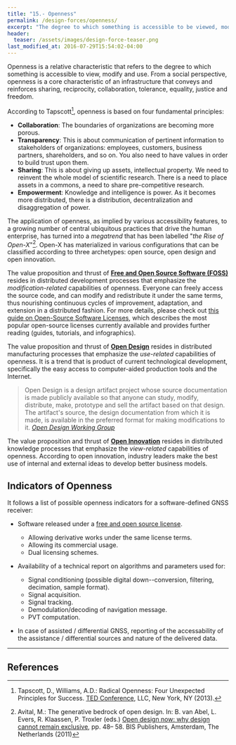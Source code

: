 ```yaml
---
title: "15.- Openness"
permalink: /design-forces/openness/
excerpt: "The degree to which something is accessible to be viewed, modified, distributed and used."
header:
  teaser: /assets/images/design-force-teaser.png
last_modified_at: 2016-07-29T15:54:02-04:00
---
```


Openness is a relative characteristic that refers to the degree to which something is accessible to view, modify and use. From a social perspective, openness is a core characteristic of an infrastructure that conveys and reinforces sharing, reciprocity, collaboration, tolerance, equality, justice and freedom.

According to Tapscott[^Tapscott13], openness is based on four fundamental principles:

* **Collaboration**: The boundaries of organizations are becoming more porous.
* **Transparency**: This is about communication of pertinent information to stakeholders of organizations: employees, customers, business partners, shareholders, and so on.
You also need to have values in order to build trust upon them.
* **Sharing**: This is about giving up assets, intellectual property. We need to reinvent the whole model of scientific research. There is a need to place assets in a commons, a need to share pre-competitive research.
* **Empowerment**: Knowledge and intelligence is power. As it becomes more distributed, there is a distribution, decentralization and disaggregation of power.


The application of openness, as implied by various accessibility features, to a growing number of central ubiquitous practices that drive the human enterprise, has turned into a _megatrend_ that has been labelled "_the Rise of Open-X_"[^Avital11]. Open-X has materialized in various configurations that can be classified according to three archetypes: open source, open design and open innovation.

The value proposition and thrust of **[Free and Open Source Software (FOSS)](https://en.wikipedia.org/wiki/Free_and_open-source_software)** resides in distributed development processes that emphasize the _modification-related_ capabilities of openness. Everyone can freely access the source code, and can modify and redistribute it under the same terms, thus nourishing continuous cycles of improvement, adaptation, and extension in a distributed fashion. For more details, please check out [this guide on Open-Source Software Licenses](http://wiht.link/OS-licenses), which describes the most popular open-source licenses currently available and provides further reading (guides, tutorials, and infographics).

The value proposition and thrust of **[Open Design](https://github.com/OpenDesign-WorkingGroup/Open-Design-Definition)** resides in distributed manufacturing processes that emphasize the _use-related_ capabilities of openness.  It is a trend that is product of current technological development, specifically the easy access to computer-aided production tools and the Internet.

> Open Design is a design artifact project whose source documentation is made publicly available so that anyone can study, modify, distribute, make, prototype and sell the artifact based on that design. The artifact's source, the design documentation from which it is made, is available in the preferred format for making modifications to it.
> <cite><a href="https://github.com/OpenDesign-WorkingGroup/Open-Design-Definition">Open Design Working Group</a></cite>

The value proposition and thrust of **[Open Innovation](https://en.wikipedia.org/wiki/Open_innovation)** resides in distributed knowledge processes that emphasize the _view-related_ capabilities of openness. According to open innovation, industry leaders make the best use of internal and external ideas to develop better business models.

## Indicators of Openness

It follows a list of possible openness indicators for a software-defined GNSS receiver:

* Software released under a [free and open source license](https://opensource.org/licenses).
  - Allowing derivative works under the same license terms.
  - Allowing its commercial usage.
  - Dual licensing schemes.

* Availability of a technical report on algorithms and parameters used for:
  - Signal conditioning (possible digital down--conversion, filtering, decimation, sample format).
  - Signal acquisition.
  - Signal tracking.
  - Demodulation/decoding of navigation message.
  - PVT computation.

* In case of assisted / differential GNSS, reporting of the accessability of the assistance / differential sources and nature of the delivered data.


-------

## References

[^Tapscott13]: Tapscott, D., Williams, A.D.: Radical Openness: Four Unexpected Principles for Success. [TED Conference](https://www.ted.com/talks/don_tapscott_four_principles_for_the_open_world_1?language=en), LLC, New York, NY (2013).

[^Avital11]: Avital, M.: The generative bedrock of open design. In: B. van Abel, L. Evers, R. Klaassen, P. Troxler (eds.) [Open design now: why design cannot remain exclusive](http://opendesignnow.org/), pp. 48– 58. BIS Publishers, Amsterdam, The Netherlands (2011)
